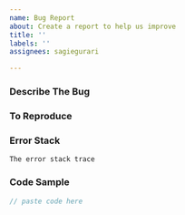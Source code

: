 ```yaml
---
name: Bug Report
about: Create a report to help us improve
title: ''
labels: ''
assignees: sagiegurari

---
```


### Describe The Bug
<!-- A clear and concise description of what the bug is. -->

### To Reproduce
<!-- Steps to reproduce the behavior: -->

### Error Stack

```console
The error stack trace
```

### Code Sample

```c
// paste code here
```
